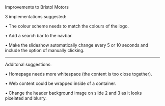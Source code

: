 Improvements to Bristol Motors

3 implementations suggested: 

• The colour scheme needs to match the colours of the logo.

• Add a search bar to the navbar.

• Make the slideshow automatically change every 5 or 10 seconds and include the option of manually clicking.

-----------------------------------------------------------------------------------------------------------------------------------------------------------------------------------
Additonal suggestions:

• Homepage needs more whitespace (the content is too close together).

• Web content could be wrapped inside of a container.

• Change the header background image on slide 2 and 3 as it looks pixelated and blurry.

